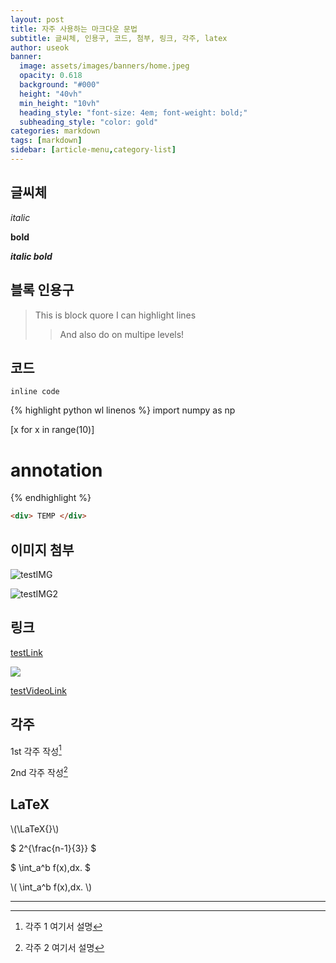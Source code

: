 ```yaml
---
layout: post
title: 자주 사용하는 마크다운 문법
subtitle: 글씨체, 인용구, 코드, 첨부, 링크, 각주, latex
author: useok
banner:
  image: assets/images/banners/home.jpeg
  opacity: 0.618
  background: "#000"
  height: "40vh"
  min_height: "10vh"
  heading_style: "font-size: 4em; font-weight: bold;"
  subheading_style: "color: gold"
categories: markdown
tags: [markdown]
sidebar: [article-menu,category-list] 
---
```



## 글씨체
*italic*

**bold**

***italic bold***

## 블록 인용구
> This is block quore
> I can highlight lines
>> And also do on multipe levels!

## 코드
`inline code`

{% highlight python wl linenos %}
import numpy as np

[x for x in range(10)]
# annotation
{% endhighlight %}

```html
<div> TEMP </div>
```
 
## 이미지 첨부
![testIMG](https://user-images.githubusercontent.com/118060948/210907780-c93181d5-f6e9-4030-9312-4ad5bd89993a.png)


[testIMG2]: https://user-images.githubusercontent.com/118060948/211276548-95bad3ca-7c7f-4a6a-a768-9322fab7e3c1.png
![testIMG2]

## 링크
[testLink](https://www.google.com)


![](//www.youtube.com/watch?v=Ptk_1Dc2iPY)

[testVideoLink](//www.youtube.com/watch?v=Ptk_1Dc2iPY)

## 각주
1st 각주 작성[^fn1]

2nd 각주 작성[^fn2]

## LaTeX

\\(\LaTeX{}\\)

$ 2^{\frac{n-1}{3}} $

$ \int\_a^b f(x)\,dx. $

\\( \int\_a^b f(x)\,dx. \\)

---

[^fn1]: 각주 1 여기서 설명
[^fn2]: 각주 2 여기서 설명

